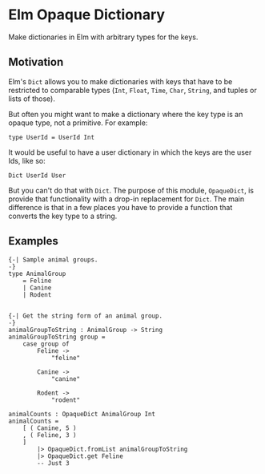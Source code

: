 # Elm Opaque Dictionary

Make dictionaries in Elm with arbitrary types for the keys.

## Motivation

Elm's `Dict` allows you to make dictionaries with keys that have to be restricted to comparable types (`Int`, `Float`, `Time`, `Char`, `String`, and tuples or lists of those).

But often you might want to make a dictionary where the key type is an opaque type, not a primitive. For example:

    type UserId = UserId Int

It would be useful to have a user dictionary in which the keys are the user Ids, like so:

    Dict UserId User

But you can't do that with `Dict`. The purpose of this module, `OpaqueDict`, is provide that functionality with a drop-in replacement for `Dict`. The main difference is that in a few places you have to provide a function that converts the key type to a string.

## Examples

    {-| Sample animal groups.
    -}
    type AnimalGroup
        = Feline
        | Canine
        | Rodent


    {-| Get the string form of an animal group.
    -}
    animalGroupToString : AnimalGroup -> String
    animalGroupToString group =
        case group of
            Feline ->
                "feline"

            Canine ->
                "canine"

            Rodent ->
                "rodent"

    animalCounts : OpaqueDict AnimalGroup Int
    animalCounts =
        [ ( Canine, 5 )
        , ( Feline, 3 )
        ]
            |> OpaqueDict.fromList animalGroupToString
            |> OpaqueDict.get Feline
            -- Just 3
